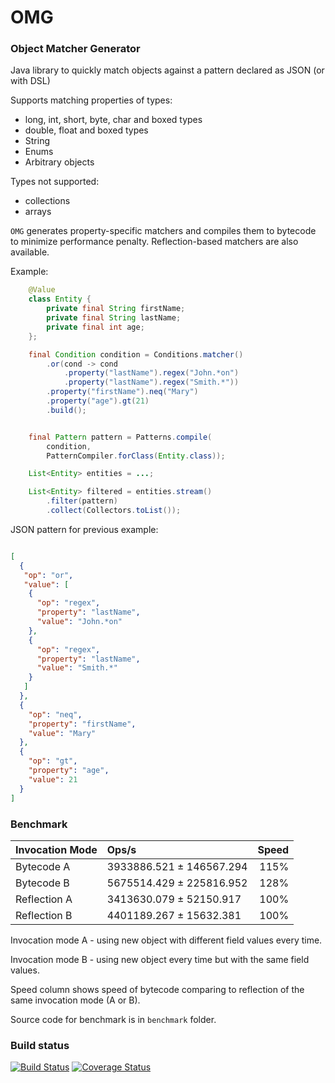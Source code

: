 # OMG

### Object Matcher Generator

Java library to quickly match objects against a pattern declared as JSON (or with DSL)

Supports matching properties of types:

- long, int, short, byte, char and boxed types
- double, float and boxed types
- String
- Enums
- Arbitrary objects 

Types not supported:
- collections
- arrays

`OMG` generates property-specific matchers and compiles them to bytecode to minimize performance penalty. 
Reflection-based matchers are also available.

Example:
```java
    @Value
    class Entity {
        private final String firstName;
        private final String lastName;
        private final int age;
    };

    final Condition condition = Conditions.matcher()
        .or(cond -> cond
            .property("lastName").regex("John.*on")
            .property("lastName").regex("Smith.*"))
        .property("firstName").neq("Mary")
        .property("age").gt(21)
        .build();


    final Pattern pattern = Patterns.compile(
        condition, 
        PatternCompiler.forClass(Entity.class));

    List<Entity> entities = ...;

    List<Entity> filtered = entities.stream()
        .filter(pattern)
        .collect(Collectors.toList());

```

JSON pattern for previous example:

```json

[
  {
   "op": "or",
   "value": [
    {
      "op": "regex",
      "property": "lastName",
      "value": "John.*on"
    },
    {
      "op": "regex",
      "property": "lastName",
      "value": "Smith.*"
    }
   ]
  },
  {
    "op": "neq",
    "property": "firstName",
    "value": "Mary"
  },
  {
    "op": "gt",
    "property": "age",
    "value": 21
  } 
]  

```

### Benchmark

| Invocation Mode  | Ops/s                    | Speed |
|:-----------------|:-------------------------|------:|
| Bytecode A       | 3933886.521 ± 146567.294 | 115%  |
| Bytecode B       | 5675514.429 ± 225816.952 | 128%  |
| Reflection A     | 3413630.079 ±  52150.917 | 100%  |
| Reflection B     | 4401189.267 ±  15632.381 | 100%  |

Invocation mode A - using new object with different field values every time.

Invocation mode B - using new object every time but with the same field values.

Speed column shows speed of bytecode comparing to reflection of the same invocation mode (A or B).

Source code for benchmark is in `benchmark` folder.

### Build status

[![Build Status](https://travis-ci.org/uaraven/omg.svg?branch=master)](https://travis-ci.org/uaraven/omg) [![Coverage Status](https://coveralls.io/repos/github/uaraven/omg/badge.svg?branch=master)](https://coveralls.io/github/uaraven/omg?branch=master)
